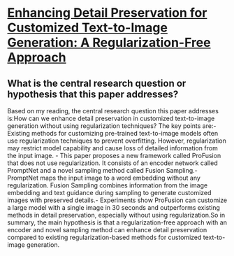 # [Enhancing Detail Preservation for Customized Text-to-Image Generation: A   Regularization-Free Approach](https://arxiv.org/abs/2305.13579)

## What is the central research question or hypothesis that this paper addresses?

Based on my reading, the central research question this paper addresses is:How can we enhance detail preservation in customized text-to-image generation without using regularization techniques? The key points are:- Existing methods for customizing pre-trained text-to-image models often use regularization techniques to prevent overfitting. However, regularization may restrict model capability and cause loss of detailed information from the input image. - This paper proposes a new framework called ProFusion that does not use regularization. It consists of an encoder network called PromptNet and a novel sampling method called Fusion Sampling.- PromptNet maps the input image to a word embedding without any regularization. Fusion Sampling combines information from the image embedding and text guidance during sampling to generate customized images with preserved details.- Experiments show ProFusion can customize a large model with a single image in 30 seconds and outperforms existing methods in detail preservation, especially without using regularization.So in summary, the main hypothesis is that a regularization-free approach with an encoder and novel sampling method can enhance detail preservation compared to existing regularization-based methods for customized text-to-image generation.
